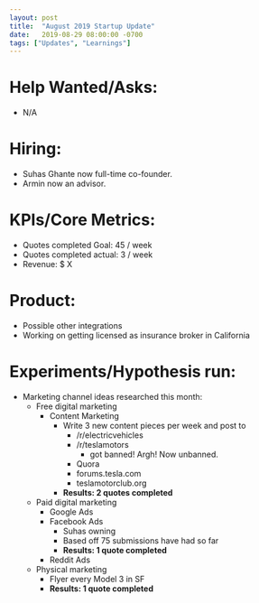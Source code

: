 ```yaml
---
layout: post
title:  "August 2019 Startup Update"
date:   2019-08-29 08:00:00 -0700
tags: ["Updates", "Learnings"]
---
```


# Help Wanted/Asks:
* N/A

# Hiring: 
* Suhas Ghante now full-time co-founder.
* Armin now an advisor.

# KPIs/Core Metrics:
* Quotes completed Goal: 45 / week
* Quotes completed actual: 3 / week
* Revenue: $ X

# Product:
* Possible other integrations
* Working on getting licensed as insurance broker in California



# Experiments/Hypothesis run:

* Marketing channel ideas researched this month:
	* Free digital marketing
		* Content Marketing
			* Write 3 new content pieces per week and post to 
				* /r/electricvehicles
				* /r/teslamotors
					* got banned! Argh! Now unbanned.
				* Quora
				* forums.tesla.com
				* teslamotorclub.org
			* **Results: 2 quotes completed**
	* Paid digital marketing
		* Google Ads
		* Facebook Ads
			* Suhas owning
			* Based off 75 submissions have had so far
			* **Results: 1 quote completed**
		* Reddit Ads
	* Physical marketing
		* Flyer every Model 3 in SF
		* **Results: 1 quote completed**
